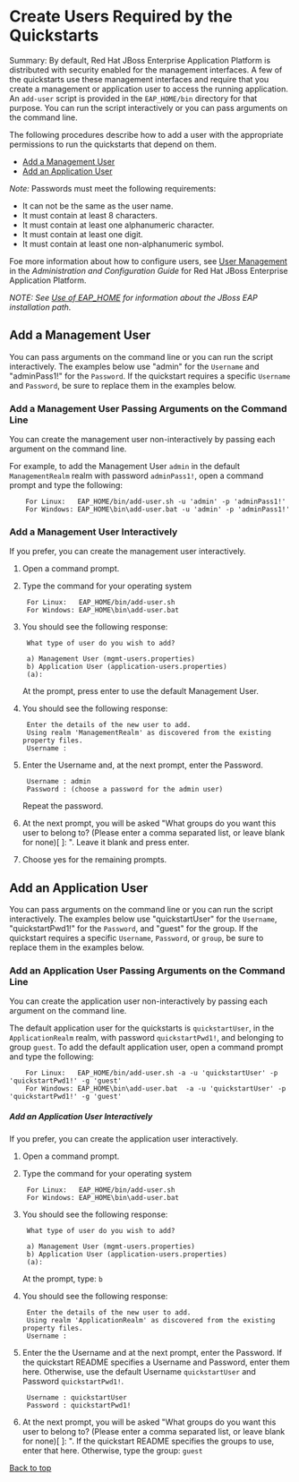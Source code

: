Create Users Required by the Quickstarts
===============

Summary: By default, Red Hat JBoss Enterprise Application Platform is distributed with security enabled for the management interfaces. A few of the quickstarts use these management interfaces and require that you create a management or application user to access the running application. An `add-user` script is provided in the `EAP_HOME/bin` directory for that purpose. You can run the script interactively or you can pass arguments on the command line. 

The following procedures describe how to add a user with the appropriate permissions to run the quickstarts that depend on them.

* [Add a Management User](#add-a-management-user)
* [Add an Application User](#add-an-application-user)

_Note:_ Passwords must meet the following requirements:

* It can not be the same as the user name.
* It must contain at least 8 characters.
* It must contain at least one alphanumeric character.
* It must contain at least one digit.
* It must contain at least one non-alphanumeric symbol.

Foe more information about how to configure users, see [User Management](https://access.redhat.com/documentation/en-US/JBoss_Enterprise_Application_Platform/6.4/html-single/Administration_and_Configuration_Guide/index.html#chap-User_Management "User Management") in the _Administration and Configuration Guide_ for Red Hat JBoss Enterprise Application Platform.

_NOTE: See [Use of EAP_HOME](https://github.com/jboss-developer/jboss-developer-shared-resources/blob/master/guides/USE_OF_EAP_HOME.md#use-of-eap_home-and-jboss_home-variables "Use Of EAP_HOME") for information about the JBoss EAP installation path._

Add a Management User
----------------------

You can pass arguments on the command line or you can run the script interactively. The examples below use "admin" for the `Username` and "adminPass1!" for the `Password`. If the quickstart requires a specific `Username` and `Password`, be sure to replace them in the examples below.

### Add a Management User Passing Arguments on the Command Line

You can create the management user non-interactively by passing each argument on the command line. 

For example, to add the Management User `admin` in the default `ManagementRealm` realm with password `adminPass1!`, 
open a command prompt and type the following:

        For Linux:   EAP_HOME/bin/add-user.sh -u 'admin' -p 'adminPass1!'
        For Windows: EAP_HOME\bin\add-user.bat -u 'admin' -p 'adminPass1!'

### Add a Management User Interactively

If you prefer, you can create the management user interactively. 

1. Open a command prompt.
2. Type the command for your operating system

        For Linux:   EAP_HOME/bin/add-user.sh
        For Windows: EAP_HOME\bin\add-user.bat
3. You should see the following response:

        What type of user do you wish to add? 

        a) Management User (mgmt-users.properties) 
        b) Application User (application-users.properties)
        (a):

    At the prompt, press enter to use the default Management User.
4. You should see the following response:

        Enter the details of the new user to add.
        Using realm 'ManagementRealm' as discovered from the existing property files.
        Username :
5. Enter the Username and, at the next prompt, enter the Password.
 
        Username : admin
        Password : (choose a password for the admin user)
    Repeat the password.
6. At the next prompt, you will be asked "What groups do you want this user to belong to? (Please enter a comma separated list, or leave blank for none)[ ]: ". Leave it blank and press enter.
7. Choose yes for the remaining prompts.

Add an Application User
-----------------------

You can pass arguments on the command line or you can run the script interactively. The examples below use "quickstartUser" for the `Username`, "quickstartPwd1!" for the `Password`, and "guest" for the group. If the quickstart requires a specific `Username`, `Password`, or `group`, be sure to replace them in the examples below.

### Add an Application User Passing Arguments on the Command Line

You can create the application user non-interactively by passing each argument on the command line. 

The default application user for the quickstarts is `quickstartUser`, in the `ApplicationRealm` realm, with password `quickstartPwd1!`, and belonging to group `guest`. 
To add the default application user, open a command prompt and type the following:

        For Linux:   EAP_HOME/bin/add-user.sh -a -u 'quickstartUser' -p 'quickstartPwd1!' -g 'guest'
        For Windows: EAP_HOME\bin\add-user.bat  -a -u 'quickstartUser' -p 'quickstartPwd1!' -g 'guest'


##### Add an Application User Interactively 

If you prefer, you can create the application user interactively. 

1. Open a command prompt.
2. Type the command for your operating system

        For Linux:   EAP_HOME/bin/add-user.sh
        For Windows: EAP_HOME\bin\add-user.bat
3. You should see the following response:

        What type of user do you wish to add? 

        a) Management User (mgmt-users.properties) 
        b) Application User (application-users.properties)
        (a):

    At the prompt, type:  `b`
4. You should see the following response:

        Enter the details of the new user to add.
        Using realm 'ApplicationRealm' as discovered from the existing property files.
        Username :

5. Enter the the Username and at the next prompt, enter the Password. If the quickstart README specifies a Username and Password, enter them here. Otherwise, use the default Username `quickstartUser` and Password `quickstartPwd1!`.
 
        Username : quickstartUser
        Password : quickstartPwd1!
6. At the next prompt, you will be asked "What groups do you want this user to belong to? (Please enter a comma separated list, or leave blank for none)[  ]: ". If the quickstart README specifies the groups to use, enter that here. Otherwise, type the group: `guest`

[Back to top](#create-users-required-by-the-quickstarts)


